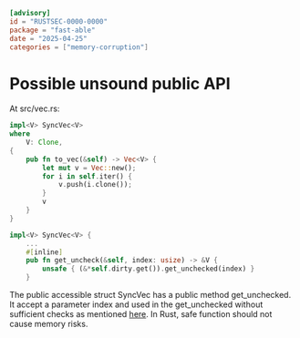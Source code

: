```toml
[advisory]
id = "RUSTSEC-0000-0000"
package = "fast-able"
date = "2025-04-25"
categories = ["memory-corruption"]
```

# Possible unsound public API

At src/vec.rs:

```rust
impl<V> SyncVec<V>
where
    V: Clone,
{
    pub fn to_vec(&self) -> Vec<V> {
        let mut v = Vec::new();
        for i in self.iter() {
            v.push(i.clone());
        }
        v
    }
}

impl<V> SyncVec<V> {
    ...
    #[inline]
    pub fn get_uncheck(&self, index: usize) -> &V {
        unsafe { (&*self.dirty.get()).get_unchecked(index) }
    }
```

The public accessible struct SyncVec has a public method get_unchecked. It accept a parameter index and used in the get_unchecked without sufficient checks as mentioned [here](https://doc.rust-lang.org/std/primitive.slice.html#method.get_unchecked). In Rust, safe function should not cause memory risks.

